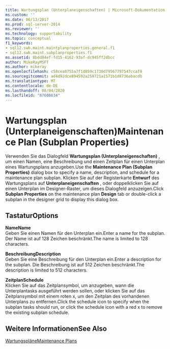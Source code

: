 ```yaml
---
title: Wartungsplan (Unterplaneigenschaften) | Microsoft-Dokumentation
ms.custom: ''
ms.date: 06/13/2017
ms.prod: sql-server-2014
ms.reviewer: ''
ms.technology: supportability
ms.topic: conceptual
f1_keywords:
- sql12.swb.maint.maintplanproperties.general.f1
- sql12.swb.maint.subplanproperties.f1
ms.assetid: 8bdd84ef-fd15-4162-93af-dc945ff2dbcc
author: MikeRayMSFT
ms.author: mikeray
ms.openlocfilehash: c58cea8755a7f1d859c1730d79567797547ccaf9
ms.sourcegitcommit: ad4d92dce894592a259721a1571b1d8736abacdb
ms.translationtype: MT
ms.contentlocale: de-DE
ms.lasthandoff: 08/04/2020
ms.locfileid: "87608634"
---
```

# <a name="maintenance-plan-subplan-properties"></a><span data-ttu-id="247aa-102">Wartungsplan (Unterplaneigenschaften)</span><span class="sxs-lookup"><span data-stu-id="247aa-102">Maintenance Plan (Subplan Properties)</span></span>
  <span data-ttu-id="247aa-103">Verwenden Sie das Dialogfeld **Wartungsplan (Unterplaneigenschaften)** , um einen Namen, eine Beschreibung und einen Zeitplan für einen Unterplan eines Wartungsplans anzugeben.</span><span class="sxs-lookup"><span data-stu-id="247aa-103">Use the **Maintenance Plan (Subplan Properties)** dialog box to specify a name, description, and schedule for a maintenance plan subplan.</span></span> <span data-ttu-id="247aa-104">Klicken Sie auf der Registerkarte **Entwurf** des Wartungsplans auf **Unterplaneigenschaften** , oder doppelklicken Sie auf einen Unterplan im Designer-Raster, um dieses Dialogfeld anzuzeigen.</span><span class="sxs-lookup"><span data-stu-id="247aa-104">Click **Subplan Properties** on the maintenance plan **Design** tab or double-click a subplan in the designer grid to display this dialog box.</span></span>  
  
## <a name="options"></a><span data-ttu-id="247aa-105">Tastatur</span><span class="sxs-lookup"><span data-stu-id="247aa-105">Options</span></span>  
 <span data-ttu-id="247aa-106">**Name**</span><span class="sxs-lookup"><span data-stu-id="247aa-106">**Name**</span></span>  
 <span data-ttu-id="247aa-107">Geben Sie einen Namen für den Unterplan ein.</span><span class="sxs-lookup"><span data-stu-id="247aa-107">Enter a name for the subplan.</span></span> <span data-ttu-id="247aa-108">Der Name ist auf 128 Zeichen beschränkt.</span><span class="sxs-lookup"><span data-stu-id="247aa-108">The name is limited to 128 characters.</span></span>  
  
 <span data-ttu-id="247aa-109">**Beschreibung**</span><span class="sxs-lookup"><span data-stu-id="247aa-109">**Description**</span></span>  
 <span data-ttu-id="247aa-110">Geben Sie eine Beschreibung für den Unterplan ein.</span><span class="sxs-lookup"><span data-stu-id="247aa-110">Enter a description for the subplan.</span></span> <span data-ttu-id="247aa-111">Die Beschreibung ist auf 512 Zeichen beschränkt.</span><span class="sxs-lookup"><span data-stu-id="247aa-111">The description is limited to 512 characters.</span></span>  
  
 <span data-ttu-id="247aa-112">**Zeitplan**</span><span class="sxs-lookup"><span data-stu-id="247aa-112">**Schedule**</span></span>  
 <span data-ttu-id="247aa-113">Klicken Sie auf das Zeitplansymbol, um anzugeben, wann die Unterplantasks ausgeführt werden sollen, oder klicken Sie auf das Zeitplansymbol mit einem roten x, um den Zeitplan des vorhandenen Unterplans zu entfernen.</span><span class="sxs-lookup"><span data-stu-id="247aa-113">Click the schedule icon to specify when the subplan tasks should run, or click the schedule icon with a red x to remove the existing subplan schedule.</span></span>  
  
## <a name="see-also"></a><span data-ttu-id="247aa-114">Weitere Informationen</span><span class="sxs-lookup"><span data-stu-id="247aa-114">See Also</span></span>  
 [<span data-ttu-id="247aa-115">Wartungspläne</span><span class="sxs-lookup"><span data-stu-id="247aa-115">Maintenance Plans</span></span>](maintenance-plans.md)  
  
  

